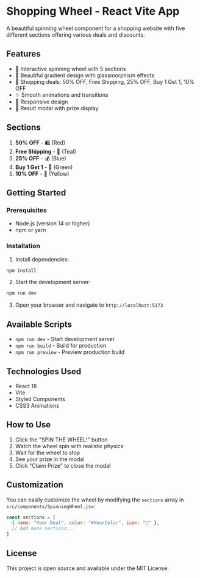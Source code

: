 # Shopping Wheel - React Vite App

A beautiful spinning wheel component for a shopping website with five different sections offering various deals and discounts.

## Features

- 🎯 Interactive spinning wheel with 5 sections
- 🎨 Beautiful gradient design with glassmorphism effects
- 🎁 Shopping deals: 50% OFF, Free Shipping, 25% OFF, Buy 1 Get 1, 10% OFF
- ✨ Smooth animations and transitions
- 📱 Responsive design
- 🎪 Result modal with prize display

## Sections

1. **50% OFF** - 🛍️ (Red)
2. **Free Shipping** - 🚚 (Teal)
3. **25% OFF** - 💰 (Blue)
4. **Buy 1 Get 1** - 🎁 (Green)
5. **10% OFF** - 🎯 (Yellow)

## Getting Started

### Prerequisites

- Node.js (version 14 or higher)
- npm or yarn

### Installation

1. Install dependencies:
```bash
npm install
```

2. Start the development server:
```bash
npm run dev
```

3. Open your browser and navigate to `http://localhost:5173`

## Available Scripts

- `npm run dev` - Start development server
- `npm run build` - Build for production
- `npm run preview` - Preview production build

## Technologies Used

- React 18
- Vite
- Styled Components
- CSS3 Animations

## How to Use

1. Click the "SPIN THE WHEEL!" button
2. Watch the wheel spin with realistic physics
3. Wait for the wheel to stop
4. See your prize in the modal
5. Click "Claim Prize" to close the modal

## Customization

You can easily customize the wheel by modifying the `sections` array in `src/components/SpinningWheel.jsx`:

```javascript
const sections = [
  { name: "Your Deal", color: "#YourColor", icon: "🎯" },
  // Add more sections...
]
```

## License

This project is open source and available under the MIT License. 